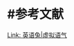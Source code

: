 







# #参考文献

[Link: 英语兔|虚拟语气](https://www.youtube.com/watch?v=LhbZ4TAjgUo&list=PLiRHe7F8P0-0ykWSiVY9Ia431TB-HzQm0&index=20)